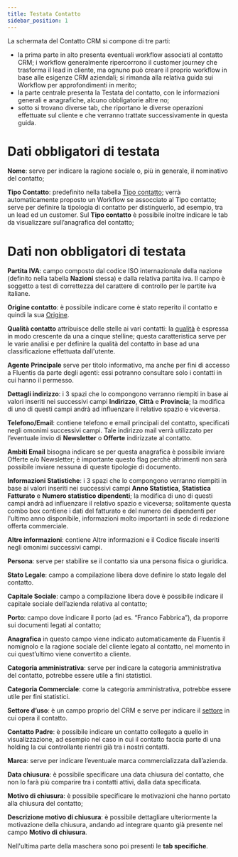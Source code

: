 ```yaml
---
title: Testata Contatto 
sidebar_position: 1
---
```


La schermata del Contatto CRM si compone di tre parti:     
- la prima parte in alto presenta eventuali workflow associati al contatto CRM; i workflow generalmente ripercorrono il customer journey che trasforma il lead in cliente, ma ognuno può creare il proprio workflow in base alle esigenze CRM aziendali; si rimanda alla relativa guida sui Workflow per approfondimenti in merito;          
- la parte centrale presenta la Testata del contatto, con le informazioni generali e anagrafiche, alcuno obbligatorie altre no;     
- sotto si trovano diverse tab, che riportano le diverse operazioni effettuate sul cliente e che verranno trattate successivamente in questa guida.            

# Dati obbligatori di testata

**Nome**: serve per indicare la ragione sociale o, più in generale, il nominativo del contatto;    

**Tipo Contatto**: predefinito nella tabella [Tipo contatto](/docs/configurations/tables/crm/contacts/contact-type); verrà automaticamente proposto un Workflow se assocciato al Tipo contatto; serve per definire la tipologia di contatto per distinguerlo, ad esempio, tra un lead ed un customer. Sul **Tipo contatto** è possibile inoltre indicare le tab da visualizzare sull’anagrafica del contatto;    

# Dati non obbligatori di testata 

**Partita IVA**: campo composto dal codice ISO internazionale della nazione (definito nella tabella **Nazioni** stessa) e dalla relativa partita iva. Il campo è soggetto a test di correttezza del carattere di controllo per le partite iva italiane.

**Origine contatto**: è possibile indicare come è stato reperito il contatto e quindi la sua [Origine](/docs/configurations/tables/crm/contacts/contact-origin).    

**Qualità contatto** attribuisce delle stelle ai vari contatti: la [qualità](/docs/configurations/tables/crm/contacts/contact-quality) è espressa in modo crescente da una a cinque stelline; questa caratteristica serve per le varie analisi e per definire la qualità del contatto in base ad una classificazione effettuata dall'utente.     

**Agente Principale** serve per titolo informativo, ma anche per fini di accesso a Fluentis da parte degli agenti: essi potranno consultare solo i contatti in cui hanno il permesso.     

**Dettagli indirizzo**: i 3 spazi che lo compongono verranno riempiti in base ai valori inseriti nei successivi campi **Indirizzo**, **Città** e **Provincia**; la modifica di uno di questi campi andrà ad influenzare il relativo spazio e viceversa.

**Telefono/Email**: contiene telefono e email principali del contatto, specificati negli omonimi successivi campi. Tale indirizzo mail verrà utilizzato per l’eventuale invio di **Newsletter** o **Offerte** indirizzate al contatto.     

**Ambiti Email** bisogna indicare se per questa anagrafica è possibile inviare Offerte e/o Newsletter; è importante questo flag perchè altrimenti non sarà possibile inviare nessuna di queste tipologie di documento.    

**Informazioni Statistiche**: i 3 spazi che lo compongono verranno riempiti in base ai valori inseriti nei successivi campi **Anno Statistica**, **Statistica Fatturato** e **Numero statistico dipendenti**; la modifica di uno di questi campi andrà ad influenzare il relativo spazio e viceversa; solitamente questa combo box contiene i dati del fatturato e del numero dei dipendenti per l'ultimo anno disponibile, informazioni molto importanti in sede di redazione offerta commerciale.    

**Altre informazioni**: contiene Altre informazioni e il Codice fiscale inseriti negli omonimi successivi campi.     

**Persona**: serve per stabilire se il contatto sia una persona fisica o giuridica.     

**Stato Legale**: campo a compilazione libera dove definire lo stato legale del contatto.     

**Capitale Sociale**: campo a compilazione libera dove è possibile indicare il capitale sociale dell’azienda relativa al contatto;

**Porto**: campo dove indicare il porto (ad es. “Franco Fabbrica”), da proporre sui documenti legati al contatto;

**Anagrafica** in questo campo viene indicato automaticamente da Fluentis il nomignolo e la ragione sociale del cliente legato al contatto, nel momento in cui quest’ultimo viene convertito a cliente.     

**Categoria amministrativa**: serve per indicare la categoria amministrativa del contatto, potrebbe essere utile a fini statistici.     

**Categoria Commerciale**: come la categoria amministrativa, potrebbe essere utile per fini statistici.     

**Settore d’uso**: è un campo proprio del CRM e serve per indicare il [settore](/docs/configurations/tables/crm/contacts/sector-use) in cui opera il contatto.      

**Contatto Padre**: è possibile indicare un contatto collegato a quello in visualizzazione, ad esempio nel caso in cui il contatto faccia parte di una holding la cui controllante rientri già tra i nostri contatti.       

**Marca**: serve per indicare l’eventuale marca commercializzata dall’azienda.       

**Data chiusura**: è possibile specificare una data chiusura del contatto, che non lo farà più comparire tra i contatti attivi, dalla data specificata.          

**Motivo di chiusura**: è possibile specificare le motivazioni che hanno portato alla chiusura del contatto;

**Descrizione motivo di chiusura**: è possibile dettagliare ulteriormente la motivazione della chiusura, andando ad integrare quanto già presente nel campo **Motivo di chiusura**.

Nell'ultima parte della maschera sono poi presenti le **tab specifiche**.     